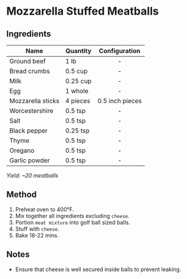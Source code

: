 # Mozzarella Stuffed Meatballs

## Ingredients

| Name              | Quantity |  Configuration  |
| ----------------- | -------- | :-------------: |
| Ground beef       | 1 lb     |        -        |
| Bread crumbs      | 0.5 cup  |        -        |
| Milk              | 0.25 cup |        -        |
| Egg               | 1 whole  |        -        |
| Mozzarella sticks | 4 pieces | 0.5 inch pieces |
| Worcestershire    | 0.5 tsp  |        -        |
| Salt              | 0.5 tsp  |        -        |
| Black pepper      | 0.25 tsp |        -        |
| Thyme             | 0.5 tsp  |        -        |
| Oregano           | 0.5 tsp  |        -        |
| Garlic powder     | 0.5 tsp  |        -        |

_Yield: ~20 meatballs_

## Method

1. Preheat oven to 400°F.
1. Mix together all ingredients excluding `cheese`.
1. Portion `meat mixture` into golf ball sized balls.
1. Stuff with `cheese`.
1. Bake 18-22 mins.

## Notes

- Ensure that cheese is well secured inside balls to prevent leaking.
